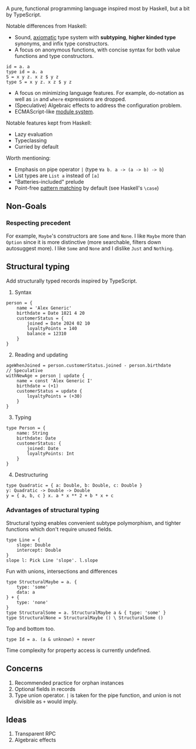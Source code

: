 A pure, functional programming language inspired most by Haskell, but a bit by TypeScript.

Notable differences from Haskell:
- Sound, [axiomatic](spec/01-types.md#given-type-constructors) type system with **subtyping**, **higher kinded type** synonyms, and infix type constructors.
- A focus on anonymous functions, with concise syntax for both value functions and type constructors.
```
id = a. a
type id = a. a
S = x y z. x z $ y z
type S = x y z. x z $ y z
```
- A focus on minimizing language features. For example, do-notation as well as `in` and `where` expressions are dropped.
- (Speculative) Algebraic effects to address the configuration problem.
- ECMAScript-like [module system](spec/01-modules.md).

Notable features kept from Haskell:
- Lazy evaluation
- Typeclassing
- Curried by default

Worth mentioning:
- Emphasis on pipe operator `|` (type `∀a b. a -> (a -> b) -> b`)
- List types are `List a` instead of `[a]`
- "Batteries-included" prelude
- Point-free [pattern matching](spec/01-pattern-matching.md) by default (see Haskell's `\case`)

## Non-Goals

### Respecting precedent

For example, `Maybe`'s constructors are `Some` and `None`. I like `Maybe` more than
`Option` since it is more distinctive (more searchable, filters down autosuggest more).
I like `Some` and `None` and I dislike `Just` and `Nothing`.

## Structural typing
Add structurally typed records inspired by TypeScript.

1. Syntax
```
person = {
    name = 'Alex Generic'
    birthdate = Date 1821 4 20
    customerStatus = {
        joined = Date 2024 02 10
        loyaltyPoints = 140
        balance = 12310
    }
}
```
2. Reading and updating
```
ageWhenJoined = person.customerStatus.joined - person.birthdate
// Speculative
withNewAge = person | update {
    name = const 'Alex Generic I'
    birthdate = (+1)
    customerStatus = update {
        loyaltyPoints = (+30)
    }
}
```
3. Typing
```
type Person = {
    name: String
    birthdate: Date
    customerStatus: {
        joined: Date
        loyaltyPoints: Int
    }
}
```
4. Destructuring
```
type Quadratic = { a: Double, b: Double, c: Double }
y: Quadratic -> Double -> Double
y = { a, b, c } x. a * x ** 2 + b * x + c
```
### Advantages of structural typing
Structural typing enables convenient subtype polymorphism, and
tighter functions which don't require unused fields.
```
type Line = {
    slope: Double
    intercept: Double
}
slope l: Pick Line 'slope'. l.slope
```
Fun with unions, intersections and differences
```
type StructuralMaybe = a. {
    type: 'some'
    data: a
} + {
    type: 'none'
}
type StructuralSome = a. StructuralMaybe a & { type: 'some' }
type StructuralNone = StructuralMaybe () \ StructuralSome ()
```
Top and bottom too.
```
type Id = a. (a & unknown) + never
```

Time complexity for property access is currently undefined.

## Concerns
1. Recommended practice for orphan instances
2. Optional fields in records
3. Type union operator. `|` is taken for the pipe function, and union is not
divisible as `+` would imply.

## Ideas
1. Transparent RPC
2. Algebraic effects
